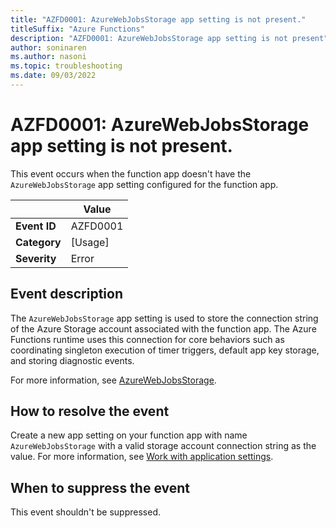 ```yaml
---
title: "AZFD0001: AzureWebJobsStorage app setting is not present."
titleSuffix: "Azure Functions"
description: "AZFD0001: AzureWebJobsStorage app setting is not present"
author: soninaren
ms.author: nasoni
ms.topic: troubleshooting
ms.date: 09/03/2022
---
```


# AZFD0001: AzureWebJobsStorage app setting is not present.

This event occurs when the function app doesn't have the `AzureWebJobsStorage` app setting configured for the function app.

| | Value |
|-|-|
| **Event ID** |AZFD0001|
| **Category** |[Usage]|
| **Severity** |Error|

## Event description
The `AzureWebJobsStorage` app setting is used to store the connection string of the Azure Storage account associated with the function app. The Azure Functions runtime uses this connection for core behaviors such as coordinating singleton execution of timer triggers, default app key storage, and storing diagnostic events.

For more information, see [AzureWebJobsStorage](../../functions-app-settings.md#azurewebjobsstorage).

## How to resolve the event

Create a new app setting on your function app with name `AzureWebJobsStorage` with a valid storage account connection string as the value. For more information, see [Work with application settings](../../functions-how-to-use-azure-function-app-settings.md#settings).

## When to suppress the event

This event shouldn't be suppressed.